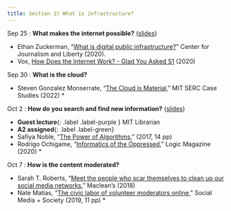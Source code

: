 ```yaml
---
title: Section 2) What is infrastructure?
---
```

Sep 25
: **What makes the internet possible?** ([slides](https://docs.google.com/presentation/d/1dH0XJi66wn5a4KMPAJt1HWWGsgvxUfHvcjZYo4E9U2k/edit#slide=id.g2b9a7386b2c_0_12))
- Ethan Zuckerman, “[What is digital public infrastructure?](https://www.journalismliberty.org/publications/what-is-digital-public-infrastructure)” Center for Journalism and Liberty (2020). 
- Vox, [How Does the Internet Work? - Glad You Asked S1](https://www.youtube.com/watch?v=TNQsmPf24go) (2020)

Sep 30
: **What is the cloud?**
- Steven Gonzalez Monserrate, “[The Cloud is Material](https://mit-serc.pubpub.org/pub/the-cloud-is-material/release/2),” MIT SERC Case Studies (2022) * 

Oct 2
: **How do you search and find new information?** ([slides](https://docs.google.com/presentation/d/1k8yTET9Y-IyPmH1ALxUqKT6OzwOUHirHDwRHJrz1Ubc/edit#slide=id.p))
- **Guest lecture**{: .label .label-purple } MIT Librarian
- **A2 assigned**{: .label .label-green} 
- Safiya Noble, “[The Power of Algorithms](https://safiyaunoble.com/wp-content/uploads/2020/09/Algorithms_Oppression_Introduction_Intro.pdf),” (2017, 14 pp) 
- Rodrigo Ochigame, “[Informatics of the Oppressed](https://logicmag.io/care/informatics-of-the-oppressed/),” Logic Magazine (2020) *

Oct 7
: **How is the content moderated?** 
- Sarah T. Roberts, “[Meet the people who scar themselves to clean up our social media networks](https://macleans.ca/opinion/meet-the-people-who-scar-themselves-to-clean-up-our-social-media-networks/),” Maclean’s (2018) 
- Nate Matias, “[The civic labor of volunteer moderators online](https://journals.sagepub.com/doi/10.1177/2056305119836778),” Social Media + Society (2019, 11 pp) *